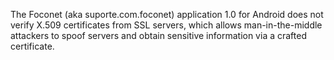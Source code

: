 The Foconet (aka suporte.com.foconet) application 1.0 for Android does not verify X.509 certificates from SSL servers, which allows man-in-the-middle attackers to spoof servers and obtain sensitive information via a crafted certificate.